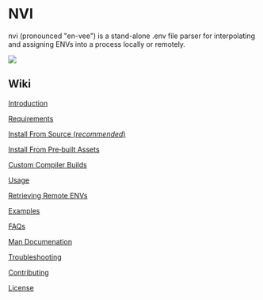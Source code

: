 # NVI

nvi (pronounced "en-vee") is a stand-alone .env file parser for interpolating and assigning ENVs into a process locally or remotely.

![](https://i.imgur.com/8IRytJz.gif)

## Wiki

[Introduction](https://github.com/mattcarlotta/nvi/wiki/Introduction)

[Requirements](https://github.com/mattcarlotta/nvi/wiki/Requirements)

[Install From Source (*recommended*)](https://github.com/mattcarlotta/nvi/wiki/Install-From-Source)

[Install From Pre‐built Assets](https://github.com/mattcarlotta/nvi/wiki/Install-From-Pre%E2%80%90built-Assets)

[Custom Compiler Builds](https://github.com/mattcarlotta/nvi/wiki/Custom-Compiler-Builds)

[Usage](https://github.com/mattcarlotta/nvi/wiki/Usage)

[Retrieving Remote ENVs](https://github.com/mattcarlotta/nvi/wiki/Retrieving-Remote-ENVs)

[Examples](https://github.com/mattcarlotta/nvi/wiki/Examples)

[FAQs](https://github.com/mattcarlotta/nvi/wiki/FAQs)

[Man Documenation](https://github.com/mattcarlotta/nvi/tree/main/docs)

[Troubleshooting](https://github.com/mattcarlotta/nvi/wiki/Troubleshooting)

[Contributing](https://github.com/mattcarlotta/nvi/blob/main/CONTRIBUTING.md)

[License](https://github.com/mattcarlotta/nvi/blob/main/LICENSE)
